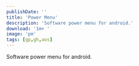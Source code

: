 ```yaml
---
publishDate: ''
title: 'Power Menu'
description: 'Software power menu for android.'
download: '1m+ '
image: 'pm'
tags: [gp,gh,aos]
---
```


Software power menu for android.